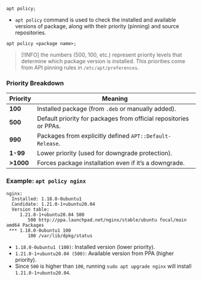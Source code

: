 ```shell
apt policy;
```
- `apt policy` command is used to check the installed and available versions of package, along with their priority (pinning) and source repositories.
```shell
apt policy <package name>;
```

> [!INFO] the numbers (500, 100, etc.) represent priority levels that determine which package version is installed. This priorities come from API pinning rules in `/etc/apt/preferences`.

### **Priority Breakdown**

| Priority  | Meaning                                                           |
| --------- | ----------------------------------------------------------------- |
| **100**   | Installed package (from `.deb` or manually added).                |
| **500**   | Default priority for packages from official repositories or PPAs. |
| **990**   | Packages from explicitly defined `APT::Default-Release`.          |
| **1-99**  | Lower priority (used for downgrade protection).                   |
| **>1000** | Forces package installation even if it’s a downgrade.             |
### Example: `apt policy nginx`
```shell
nginx:
  Installed: 1.18.0-0ubuntu1
  Candidate: 1.21.0-1+ubuntu20.04
  Version table:
     1.21.0-1+ubuntu20.04 500
        500 http://ppa.launchpad.net/nginx/stable/ubuntu focal/main amd64 Packages
 *** 1.18.0-0ubuntu1 100
        100 /var/lib/dpkg/status

```
- `1.18.0-0ubuntu1 (100)`: Installed version (lower priority).
- `1.21.0-1+ubuntu20.04 (500)`: Available version from PPA (higher priority).
- Since `500` is higher than `100`, running `sudo apt upgrade nginx` will install `1.21.0-1+ubuntu20.04`.